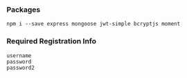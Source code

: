 ### Packages

`npm i --save express mongoose jwt-simple bcryptjs moment`

### Required Registration Info

```
username
password
password2
```

